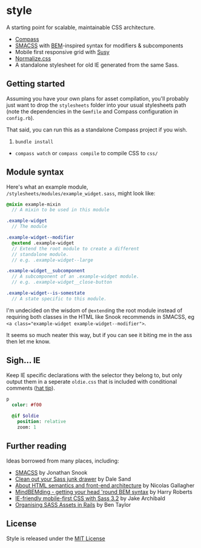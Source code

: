 # style

A starting point for scalable, maintainable CSS architecture.

- [Compass](http://compass-style.org/)
- [SMACSS](http://smacss.com/) with [BEM](http://bem.info/method/)-inspired syntax for modifiers & subcomponents
- Mobile first responsive grid with [Susy](http://susy.oddbird.net/)
- [Normalize.css](http://necolas.github.com/normalize.css/)
- A standalone stylesheet for old IE generated from the same Sass.

## Getting started
Assuming you have your own plans for asset compilation, you'll probably just want to drop the `stylesheets` folder into your usual stylesheets path (note the dependencies in the `Gemfile` and Compass configuration in `config.rb`).

That said, you can run this as a standalone Compass project if you wish.

1. `bundle install`
- `compass watch` or `compass compile` to compile CSS to `css/`

## Module syntax
Here's what an example module, `/stylesheets/modules/example_widget.sass`, might look like: 
```sass
@mixin example-mixin
  // A mixin to be used in this module

.example-widget
  // The module

.example-widget--modifier
  @extend .example-widget
  // Extend the root module to create a different
  // standalone module.
  // e.g. .example-widget--large

.example-widget__subcomponent
  // A subcomponent of an .example-widget module.
  // e.g. .example-widget__close-button

.example-widget--is-somestate
  // A state specific to this module.
```

I'm undecided on the wisdom of `@extend`ing the root module instead of requiring both classes in the HTML like Snook recommends in SMACSS, eg `<a class="example-widget example-widget--modifier">`.

It seems so much neater this way, but if you can see it biting me in the ass then let me know.

## Sigh... IE
Keep IE specific declarations with the selector they belong to, but only output them in a seperate `oldie.css` that is included with conditional comments ([hat tip](http://jakearchibald.github.com/sass-ie/)).

```sass
p
  color: #f00
  
  @if $oldie
    position: relative
    zoom: 1
```

## Further reading

Ideas borrowed from many places, including:
- [SMACSS](http://smacss.com/) by Jonathan Snook
- [Clean out your Sass junk drawer](http://gist.io/4436524) by Dale Sand
- [About HTML semantics and front-end architecture](http://nicolasgallagher.com/about-html-semantics-front-end-architecture/) by Nicolas Gallagher
- [MindBEMding - getting your head 'round BEM syntax](http://csswizardry.com/2013/01/mindbemding-getting-your-head-round-bem-syntax/) by Harry Roberts
- [IE-friendly mobile-first CSS with Sass 3.2](http://jakearchibald.github.com/sass-ie/) by Jake Archibald
- [Organising SASS Assets in Rails](https://coderwall.com/p/bqxhxg) by Ben Taylor

## License
Style is released under the [MIT License](http://ben.mit-license.org/)
